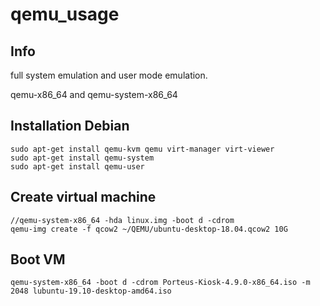 # qemu_usage

## Info
full system emulation and user mode emulation.

qemu-x86_64 and  qemu-system-x86_64

## Installation Debian
```
sudo apt-get install qemu-kvm qemu virt-manager virt-viewer 
sudo apt-get install qemu-system 
sudo apt-get install qemu-user 
```

## Create virtual machine
```
//qemu-system-x86_64 -hda linux.img -boot d -cdrom
qemu-img create -f qcow2 ~/QEMU/ubuntu-desktop-18.04.qcow2 10G
```

## Boot VM
```
qemu-system-x86_64 -boot d -cdrom Porteus-Kiosk-4.9.0-x86_64.iso -m 2048 lubuntu-19.10-desktop-amd64.iso
```
